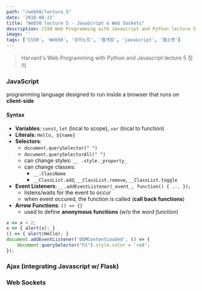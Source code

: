 ```yaml
---
path: "/web50/lecture_5"
date: '2018-08-21'
title: "Web50 lecture 5 - JavaScript & Web Sockets"
description: CS50 Web Programming with Javascript and Python lecture 5 정리
image: ''
tags: ['CS50', 'Web50', '강의노트', '웹개발', 'javascript', '웹소켓']
---
```

> Harvard's Web Programming with Python and Javascript lecture 5 정리

### JavaScript
programming language designed to run inside a browser that runs on __client-side__

#### Syntax
- __Variables__: `const`, `let` (local to scope), `var` (local to function)
- __Literals__: ``Hello, ${name}``
- __Selectors__: 
    - `document.querySelector(" ")`
    - `document.querySelectorAll(" ")`
    - can change styles: `__
    .style._property_`
    - can change classes: 
        - `__.ClassName`
        - `__ClassList.add`, `__ClassList.remove`, `__ClassList.toggle`
- __Event Listeners__: `__.addEventListener(_event_, function() { ... });`
    - listens/waits for the event to occur
    - when event occured, the function is called (__call back functions__)
- __Arrow Functions__: `() => {}`
    - used to define __anonymous functions__ (w/o the word _function_)
```js
x => x + 2;
x => { alert(x); }
() => { alert(Hello); }
document.addEventListener('DOMContentLoaded', () => {
    document.querySelector("h1").style.color = 'red';
});
```

### Ajax (integrating Javascript w/ Flask)

### Web Sockets